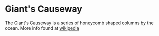 # Giant's Causeway

The Giant's Causeway is a series of honeycomb shaped columns by the ocean. 
More info found at [wikipedia](https://en.wikipedia.org/wiki/Giant%27s_Causeway)
